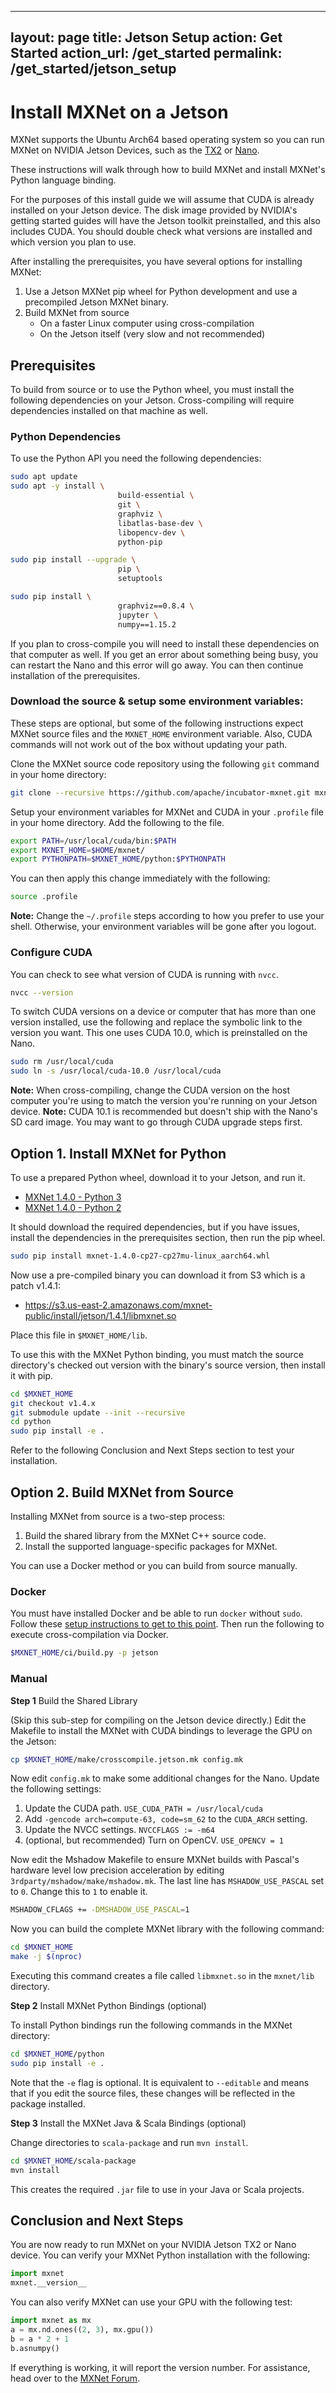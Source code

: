 <!--- Licensed to the Apache Software Foundation (ASF) under one -->
<!--- or more contributor license agreements.  See the NOTICE file -->
<!--- distributed with this work for additional information -->
<!--- regarding copyright ownership.  The ASF licenses this file -->
<!--- to you under the Apache License, Version 2.0 (the -->
<!--- "License"); you may not use this file except in compliance -->
<!--- with the License.  You may obtain a copy of the License at -->

<!---   http://www.apache.org/licenses/LICENSE-2.0 -->

<!--- Unless required by applicable law or agreed to in writing, -->
<!--- software distributed under the License is distributed on an -->
<!--- "AS IS" BASIS, WITHOUT WARRANTIES OR CONDITIONS OF ANY -->
<!--- KIND, either express or implied.  See the License for the -->
<!--- specific language governing permissions and limitations -->
<!--- under the License. -->
---
layout: page
title: Jetson Setup
action: Get Started
action_url: /get_started
permalink: /get_started/jetson_setup
---


# Install MXNet on a Jetson

MXNet supports the Ubuntu Arch64 based operating system so you can run MXNet on NVIDIA Jetson Devices, such as the [TX2](http://www.nvidia.com/object/embedded-systems-dev-kits-modules.html) or [Nano](https://developer.nvidia.com/embedded/learn/get-started-jetson-nano-devkit).

These instructions will walk through how to build MXNet and install MXNet's Python language binding.

For the purposes of this install guide we will assume that CUDA is already installed on your Jetson device. The disk image provided by NVIDIA's getting started guides will have the Jetson toolkit preinstalled, and this also includes CUDA. You should double check what versions are installed and which version you plan to use.

After installing the prerequisites, you have several options for installing MXNet:
1. Use a Jetson MXNet pip wheel for Python development and use a precompiled Jetson MXNet binary.
3. Build MXNet from source
   * On a faster Linux computer using cross-compilation
   * On the Jetson itself (very slow and not recommended)


## Prerequisites
To build from source or to use the Python wheel, you must install the following dependencies on your Jetson.
Cross-compiling will require dependencies installed on that machine as well.

### Python Dependencies

To use the Python API you need the following dependencies:

```bash
sudo apt update
sudo apt -y install \
                        build-essential \
                        git \
                        graphviz \
                        libatlas-base-dev \
                        libopencv-dev \
                        python-pip

sudo pip install --upgrade \
                        pip \
                        setuptools

sudo pip install \
                        graphviz==0.8.4 \
                        jupyter \
                        numpy==1.15.2
```

If you plan to cross-compile you will need to install these dependencies on that computer as well.
If you get an error about something being busy, you can restart the Nano and this error will go away. You can then continue installation of the prerequisites.

### Download the source & setup some environment variables:

These steps are optional, but some of the following instructions expect MXNet source files and the `MXNET_HOME` environment variable. Also, CUDA commands will not work out of the box without updating your path.

Clone the MXNet source code repository using the following `git` command in your home directory:

```bash
git clone --recursive https://github.com/apache/incubator-mxnet.git mxnet
```

Setup your environment variables for MXNet and CUDA in your `.profile` file in your home directory.
Add the following to the file.

```bash
export PATH=/usr/local/cuda/bin:$PATH
export MXNET_HOME=$HOME/mxnet/
export PYTHONPATH=$MXNET_HOME/python:$PYTHONPATH
```

You can then apply this change immediately with the following:
```bash
source .profile
```

**Note:** Change the `~/.profile` steps according to how you prefer to use your shell. Otherwise, your environment variables will be gone after you logout.

### Configure CUDA

You can check to see what version of CUDA is running with `nvcc`.

```bash
nvcc --version
```

To switch CUDA versions on a device or computer that has more than one version installed, use the following and replace the symbolic link to the version you want. This one uses CUDA 10.0, which is preinstalled on the Nano.

```bash
sudo rm /usr/local/cuda
sudo ln -s /usr/local/cuda-10.0 /usr/local/cuda
```

**Note:** When cross-compiling, change the CUDA version on the host computer you're using to match the version you're running on your Jetson device.
**Note:** CUDA 10.1 is recommended but doesn't ship with the Nano's SD card image. You may want to go through CUDA upgrade steps first.


## Option 1. Install MXNet for Python

To use a prepared Python wheel, download it to your Jetson, and run it.
* [MXNet 1.4.0 - Python 3](https://s3.us-east-2.amazonaws.com/mxnet-public/install/jetson/1.4.0/mxnet-1.4.0-cp36-cp36m-linux_aarch64.whl)
* [MXNet 1.4.0 - Python 2](https://s3.us-east-2.amazonaws.com/mxnet-public/install/jetson/1.4.0/mxnet-1.4.0-cp27-cp27mu-linux_aarch64.whl)


It should download the required dependencies, but if you have issues,
install the dependencies in the prerequisites section, then run the pip wheel.

```bash
sudo pip install mxnet-1.4.0-cp27-cp27mu-linux_aarch64.whl
```

Now use a pre-compiled binary you can download it from S3 which is a patch v1.4.1:
* https://s3.us-east-2.amazonaws.com/mxnet-public/install/jetson/1.4.1/libmxnet.so

Place this file in `$MXNET_HOME/lib`.

To use this with the MXNet Python binding, you must match the source directory's checked out version with the binary's source version, then install it with pip.

```bash
cd $MXNET_HOME
git checkout v1.4.x
git submodule update --init --recursive
cd python
sudo pip install -e .
```

Refer to the following Conclusion and Next Steps section to test your installation.

## Option 2. Build MXNet from Source

Installing MXNet from source is a two-step process:

1. Build the shared library from the MXNet C++ source code.
2. Install the supported language-specific packages for MXNet.

You can use a Docker method or you can build from source manually.

### Docker

You must have installed Docker and be able to run `docker` without `sudo`.
Follow these [setup instructions to get to this point](https://docs.docker.com/install/linux/#manage-docker-as-a-non-root-user).
Then run the following to execute cross-compilation via Docker.

```bash
$MXNET_HOME/ci/build.py -p jetson
```

### Manual

**Step 1** Build the Shared Library

(Skip this sub-step for compiling on the Jetson device directly.)
Edit the Makefile to install the MXNet with CUDA bindings to leverage the GPU on the Jetson:

```bash
cp $MXNET_HOME/make/crosscompile.jetson.mk config.mk
```

Now edit `config.mk` to make some additional changes for the Nano. Update the following settings:

1. Update the CUDA path. `USE_CUDA_PATH = /usr/local/cuda`
2. Add `-gencode arch=compute-63, code=sm_62` to the `CUDA_ARCH` setting.
3. Update the NVCC settings. `NVCCFLAGS := -m64`
4. (optional, but recommended) Turn on OpenCV. `USE_OPENCV = 1`

Now edit the Mshadow Makefile to ensure MXNet builds with Pascal's hardware level low precision acceleration by editing `3rdparty/mshadow/make/mshadow.mk`.
The last line has `MSHADOW_USE_PASCAL` set to `0`. Change this to `1` to enable it.

```bash
MSHADOW_CFLAGS += -DMSHADOW_USE_PASCAL=1
```

Now you can build the complete MXNet library with the following command:

```bash
cd $MXNET_HOME
make -j $(nproc)
```

Executing this command creates a file called `libmxnet.so` in the `mxnet/lib` directory.

**Step 2** Install MXNet Python Bindings (optional)

To install Python bindings run the following commands in the MXNet directory:

```bash
cd $MXNET_HOME/python
sudo pip install -e .
```

Note that the `-e` flag is optional. It is equivalent to `--editable` and means that if you edit the source files, these changes will be reflected in the package installed.

**Step 3** Install the MXNet Java & Scala Bindings (optional)

Change directories to `scala-package` and run `mvn install`.

```bash
cd $MXNET_HOME/scala-package
mvn install
```

This creates the required `.jar` file to use in your Java or Scala projects.

## Conclusion and Next Steps

You are now ready to run MXNet on your NVIDIA Jetson TX2 or Nano device.
You can verify your MXNet Python installation with the following:

```python
import mxnet
mxnet.__version__
```

You can also verify MXNet can use your GPU with the following test:

```python
import mxnet as mx
a = mx.nd.ones((2, 3), mx.gpu())
b = a * 2 + 1
b.asnumpy()
```

If everything is working, it will report the version number.
For assistance, head over to the [MXNet Forum](https://discuss.mxnet.io/).

